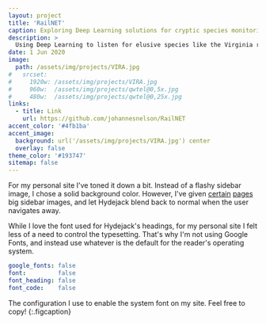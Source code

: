 ```yaml
---
layout: project
title: 'RailNET'
caption: Exploring Deep Learning solutions for cryptic species monitoring
description: >
  Using Deep Learning to listen for elusive species like the Virginia rail.
date: 1 Jun 2020
image: 
  path: /assets/img/projects/VIRA.jpg
#   srcset: 
#     1920w: /assets/img/projects/VIRA.jpg
#     960w:  /assets/img/projects/qwtel@0,5x.jpg
#     480w:  /assets/img/projects/qwtel@0,25x.jpg
links:
  - title: Link
    url: https://github.com/johannesnelson/RailNET
accent_color: '#4fb1ba'
accent_image: 
  background: url('/assets/img/projects/VIRA.jpg') center
  overlay: false
theme_color: '#193747'
sitemap: false
---
```


For my personal site I've toned it down a bit. Instead of a flashy sidebar image, I chose a solid background color.
However, I've given [certain](https://qwtel.com/projects/ducky-hunting/) [pages](https://qwtel.com/projects/blocky-blocks/) big sidebar images, and let Hydejack blend back to normal when the user navigates away.

While I love the font used for Hydejack's headings, for my personal site I felt less of a need to control the typesetting.
That's why I'm not using Google Fonts, and instead use whatever is the default for the reader's operating system.

```yml
google_fonts: false
font:         false
font_heading: false
font_code:    false
```

The configuration I use to enable the system font on my site. Feel free to copy!
{:.figcaption}
